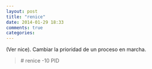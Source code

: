 ```yaml
---
layout: post
title: "renice"
date: 2014-01-29 18:33
comments: true
categories: 
---
```

(Ver nice). Cambiar la prioridad de un proceso en marcha.

>\# renice -10 PID

